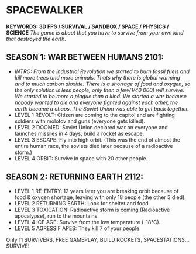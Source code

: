 # SPACEWALKER  
**KEYWORDS: 3D FPS / SURVIVAL / SANDBOX / SPACE / PHYSICS / SCIENCE** 
*The game is about that you have to survive from your own kind that destroyed the earth.*  

## SEASON 1: WAR BETWEEN HUMANS 2101:  
- *INTRO: From the industrial Revolution we started to burn fossil fuels and kill more trees and more animals. Thats why there is global warming and to much carbon dioxide.  There is a shortage of food and oxygen, so the only solution is less people, only then a few(1/40 000) will survive. We started to be more a plague than a kind.  We started a war because nobody wanted to die and everyone fighted against each other, the earth became a chaos. The Soviet Union was able to get back together.*  
- LEVEL 1 REVOLT: Citizen are coming to the capitol and are fighting soldiers with molotov and guns (everyone gets killed).  
- LEVEL 2 DOOMED: Soviet Union declared war on everyone and launches missiles in 4 days, build a rocket as escape.  
- LEVEL 3 ESCAPE: Fly into high orbit. (This was the end of almost the entire human race, the soviets died later because of a radioactive storm.)  
- LEVEL 4 ORBIT: Survive in space with 20 other people.  
  
## SEASON 2: RETURNING EARTH 2112:  
  
- LEVEL 1 RE-ENTRY: 12 years later you are breaking orbit because of food & oxygen shortage, leaving with only 18 people (the other 3 died).  
- LEVEL 2 RETURNING EARTH: Look for shelter and food.  
- LEVEL 3 TOXICATION: Radioactive storm is coming (Radioactive apocalypse), run to the mountains.
- LEVEL 4 ICE AGE: Survive from the low temperature (-18°C).  
- LEVEL 5 AGRESSIF APES: They kill 7 of your people.  
  
Only 11 SURVIVERS.
FREE GAMEPLAY, BUILD ROCKETS, SPACESTATIONS... SURVIVE!  
